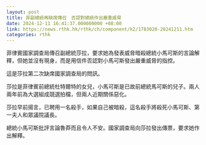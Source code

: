 ```yaml
---
layout: post
title: 菲副總統再缺席傳召　否認對總統作出嚴重威脅
date: 2024-12-11 16:41:37.000000000 +08:00
link: https://news.rthk.hk/rthk/ch/component/k2/1783020-20241211.htm
categories: rthk
---
```


菲律賓國家調查局傳召副總統莎拉，要求她為發表威脅暗殺總統小馬可斯的言論解釋，但她並沒有現身，而是用信件否認對小馬可斯發出嚴重威脅的指控。

這是莎拉第二次缺席國家調查局的問訊。

莎拉是菲律賓前總統杜特爾特的女兒，小馬可斯是已故前總統馬可斯的兒子。兩人兩年前為大選組成競選拍檔，但兩人近期關係惡化。

莎拉早前揚言，已聘用一名殺手，如果自己被暗殺，這名殺手將殺死小馬可斯、第一夫人和眾議院議長。

總統小馬可斯批評言論魯莽而且令人不安。國家調查局向莎拉發出傳票，要求她作出解釋。

